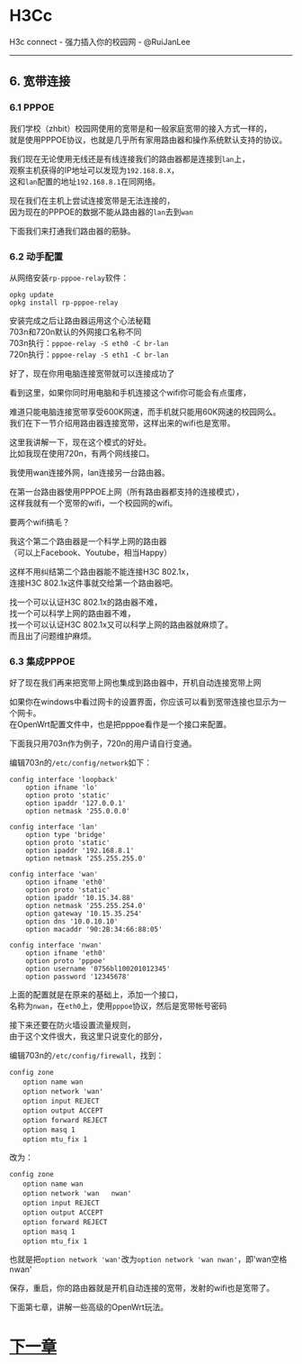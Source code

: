 H3Cc
=====

H3c connect  - 强力插入你的校园网 - @RuiJanLee

-----

## 6. 宽带连接


### 6.1 PPPOE

我们学校（zhbit）校园网使用的宽带是和一般家庭宽带的接入方式一样的，  
就是使用PPPOE协议，也就是几乎所有家用路由器和操作系统默认支持的协议。

我们现在无论使用无线还是有线连接我们的路由器都是连接到`lan`上，  
观察主机获得的IP地址可以发现为`192.168.8.X`，  
这和`lan`配置的地址`192.168.8.1`在同网络。

现在我们在主机上尝试连接宽带是无法连接的，  
因为现在的PPPOE的数据不能从路由器的`lan`去到`wan`  

下面我们来打通我们路由器的筋脉。  

### 6.2 动手配置

从网络安装`rp-pppoe-relay`软件：

```
opkg update
opkg install rp-pppoe-relay
```

安装完成之后让路由器运用这个心法秘籍  
703n和720n默认的外网接口名称不同  
703n执行：`pppoe-relay -S eth0 -C br-lan`  
720n执行：`pppoe-relay -S eth1 -C br-lan`

好了，现在你用电脑连接宽带就可以连接成功了  

看到这里，如果你同时用电脑和手机连接这个wifi你可能会有点蛋疼，  

难道只能电脑连接宽带享受600K网速，而手机就只能用60K网速的校园网么。  
我们在下一节介绍用路由器连接宽带，这样出来的wifi也是宽带。 

这里我讲解一下，现在这个模式的好处。  
比如我现在使用720n，有两个网线接口。  

我使用wan连接外网，lan连接另一台路由器。 

在第一台路由器使用PPPOE上网（所有路由器都支持的连接模式），  
这样我就有一个宽带的wifi，一个校园网的wifi。  

要两个wifi搞毛？  

我这个第二个路由器是一个科学上网的路由器  
（可以上Facebook、Youtube，相当Happy）  

这样不用纠结第二个路由器能不能连接H3C 802.1x，  
连接H3C 802.1x这件事就交给第一个路由器吧。 

找一个可以认证H3C 802.1x的路由器不难，  
找一个可以科学上网的路由器不难，  
找一个可以认证H3C 802.1x又可以科学上网的路由器就麻烦了。  
而且出了问题维护麻烦。  

### 6.3 集成PPPOE
好了现在我们再来把宽带上网也集成到路由器中，开机自动连接宽带上网  

如果你在windows中看过网卡的设置界面，你应该可以看到宽带连接也显示为一个网卡。  
在OpenWrt配置文件中，也是把pppoe看作是一个接口来配置。  

下面我只用703n作为例子，720n的用户请自行变通。  

编辑703n的`/etc/config/network`如下：  
```
config interface 'loopback'
	option ifname 'lo'
	option proto 'static'
	option ipaddr '127.0.0.1'
	option netmask '255.0.0.0'

config interface 'lan'
	option type 'bridge'
	option proto 'static'
	option ipaddr '192.168.8.1'
	option netmask '255.255.255.0'

config interface 'wan'
	option ifname 'eth0'
	option proto 'static'
	option ipaddr '10.15.34.88'
	option netmask '255.255.254.0'
	option gateway '10.15.35.254'
	option dns '10.0.10.10'
	option macaddr '90:2B:34:66:88:05'

config interface 'nwan'
	option ifname 'eth0'
	option proto 'pppoe'
	option username '0756bl100201012345'
	option password '12345678'
```

上面的配置就是在原来的基础上，添加一个接口，  
名称为`nwan`，在`eth0`上，使用`pppoe`协议，然后是宽带帐号密码  

接下来还要在防火墙设置流量规则，  
由于这个文件很大，我这里只说变化的部分，  

编辑703n的`/etc/config/firewall`，找到：
```
config zone
　　option name wan
　　option network 'wan'
　　option input REJECT
　　option output ACCEPT 
　　option forward REJECT
　　option masq 1 
　　option mtu_fix 1
```
改为：  
```
config zone
　　option name wan
　　option network 'wan	nwan' 
　　option input REJECT
　　option output ACCEPT 
　　option forward REJECT
　　option masq 1 
　　option mtu_fix 1
```
也就是把`option network 'wan'`改为`option network 'wan nwan'`，即'wan空格nwan'  

保存，重启，你的路由器就是开机自动连接的宽带，发射的wifi也是宽带了。 

下面第七章，讲解一些高级的OpenWrt玩法。

# [下一章](https://github.com/ruijanlee/h3cc/blob/master/h3cc_ruijanlee/doc/c7.md)